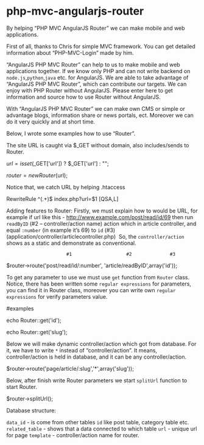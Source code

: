 # php-mvc-angularjs-router
By helping “PHP MVC AngularJS Router” we can make mobile and web applications.

First of all, thanks to Chris for simple MVC framework. You can get detailed information about  “PHP-MVC-Login” made by him.

 “AngularJS PHP MVC Router” can help to us to make mobile and web applications together. If we know only PHP and can not write backend on `node.js`,`python`,`java` etc. for AngularJS. We are able to take advantage of  “AngularJS PHP MVC Router”, which can contribute our targets. We can enjoy with PHP Router without AngularJS. Please enter here to get information and source how to use Router without AngularJS.

With “AngularJS PHP MVC Router” we can make own CMS or simple or advantage blogs, information share or news portals, ect. Moreover we can do it very quickly and at short time.

Below, I wrote some examples how to use “Router”.

The site URL is caught via $_GET without domain, also includes/sends to Router.

 $url = isset($_GET['url']) ? $_GET['url'] : "";

 $router = new Router($url);


Notice that, we catch URL by helping .htaccess

 RewriteRule ^(.+)$ index.php?url=$1 [QSA,L]


Adding features to Router:
Firstly, we must explain how to would be URL, for example if url like this - http://www.example.com/post/read/id/69  then run `readByID` (#2 – controller/action name) action which in article controller, and equal `:number` (in example it’s 69) to `id` (#3)
(application/controller/articlecontroller.php) 
So, the `controller/action` shows as a static and demonstrate as conventional.


 			              #1 		            #2		        #3
 $router->route('post/read/id/:number', 'article/readByID',array('id'));


To get any parameter to use we must use `get` function from `Router` class. Notice, there has been written some `regular expressions` for parameters, you can find it in Router class, moreover you can write own `regular expressions` for verify parameters value.

#examples


 echo Router::get('id');

 echo Router::get('slug');


Below we will make dynamic controller/action which got from database. For it, we have to write `*` instead of “controller/action”. It means, controller/action is held in database, and it can be any controller/action.


$router->route('page/article/:slug','*',array('slug'));


Below, after finish write Router parameters we start `splitUrl` function to start Router.


$router->splitUrl();


Database structure:



`data_id` - is come from other tables `id` like post table, category table etc.
`related_table` - shows that a data connected to which table
`url` - unique url for page
`template` - controller/action name for router.




